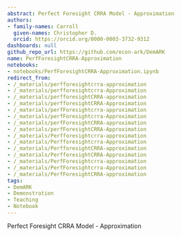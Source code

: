 ```yaml
---
abstract: Perfect Foresight CRRA Model - Approximation
authors:
- family-names: Carroll
  given-names: Christopher D.
  orcid: https://orcid.org/0000-0003-3732-9312
dashboards: null
github_repo_url: https://github.com/econ-ark/DemARK
name: PerfForesightCRRA-Approximation
notebooks:
- notebooks/PerfForesightCRRA-Approximation.ipynb
redirect_from:
- /_materials/perfforesightcrra-approximation
- /_materials/perfforesightcrra-Approximation
- /_materials/perfforesightCRRA-approximation
- /_materials/perfforesightCRRA-Approximation
- /_materials/perfForesightcrra-approximation
- /_materials/perfForesightcrra-Approximation
- /_materials/perfForesightCRRA-approximation
- /_materials/perfForesightCRRA-Approximation
- /_materials/Perfforesightcrra-approximation
- /_materials/Perfforesightcrra-Approximation
- /_materials/PerfforesightCRRA-approximation
- /_materials/PerfforesightCRRA-Approximation
- /_materials/PerfForesightcrra-approximation
- /_materials/PerfForesightcrra-Approximation
- /_materials/PerfForesightCRRA-approximation
tags:
- DemARK
- Demonstration
- Teaching
- Notebook
---
```


Perfect Foresight CRRA Model - Approximation
